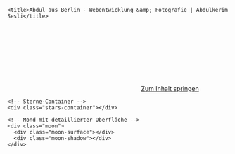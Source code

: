 <!DOCTYPE html>
<html lang="de">
<head>
  <meta charset="utf-8">
  <meta name="viewport" content="width=device-width, initial-scale=1, viewport-fit=cover">
  <meta name="description" content="Abdul aus Berlin - Portfolio von Abdulkerim Sesli - Webentwicklung, Fotografie und kreative digitale Projekte. Abdul aus Tegel bietet professionelle Webentwicklung und Fotografie-Services in Berlin.">
  <meta name="keywords" content="Abdul Berlin, Abdul Tegel, Abdulkerim Sesli, Abdul Webentwickler Berlin, Abdul Fotograf Tegel, Portfolio, Webentwicklung Berlin, Frontend Developer Tegel, Fotografie Berlin, Abdul aus Berlin, Abdul aus Tegel">
  <meta name="author" content="Abdulkerim Sesli - Abdul aus Berlin">
  <meta name="google-site-verification" content="oJc1G_If9jFjJK_dse2vt7ayvVYSDBNLPWTpyxiYcBs">
  <!-- Security Hinweise: Diese Header müssen serverseitig gesetzt werden (HTML <meta> wird von Browsern ignoriert):
    X-Content-Type-Options: nosniff
    X-Frame-Options oder besser CSP frame-ancestors
    Referrer-Policy: strict-origin-when-cross-origin
    Statt X-XSS-Protection moderne CSP und Trusted Types verwenden -->

  <!-- Performance and Caching -->
  <meta http-equiv="Cache-Control" content="public, max-age=31536000, immutable">

  <!-- Modern Browser Features -->
  <meta name="format-detection" content="telephone=no">
  <meta name="mobile-web-app-capable" content="yes">

<!-- Theme Color -->
<meta name="theme-color" content="#2c2c2e" media="(prefers-color-scheme: dark)">
<meta name="theme-color" content="#ffffff" media="(prefers-color-scheme: light)">

<!-- iOS Web App -->
<meta name="apple-mobile-web-app-capable" content="yes">
<meta name="apple-mobile-web-app-title" content="Abdul Kertim">
<meta name="apple-mobile-web-app-status-bar-style" content="default">

<!-- Color Scheme -->
<meta name="color-scheme" content="dark light">

  <!-- AI Crawler friendly meta tags -->
  <meta name="robots" content="index, follow, max-image-preview:large, max-snippet:-1, max-video-preview:-1">
  <meta name="revisit-after" content="7 days">
  <meta name="ai-content-declaration" content="This website was built by human developer Abdulkerim Sesli. Content is original and human-created.">

  <!-- Open Graph Meta-Tags -->
  <meta property="og:title" content="Abdul aus Berlin – Webentwicklung &amp; Fotografie Portfolio">
  <meta property="og:description" content="Abdul aus Tegel/Berlin - Professionelle Webentwicklung und Fotografie von Abdulkerim Sesli.">
  <meta property="og:type" content="website">
  <meta property="og:url" content="https://abdulkerimsesli.de">
  <meta property="og:image" content="https://abdulkerimsesli.de/content/img/og-portfolio.jpg">
  <meta property="og:image:width" content="1200">
  <meta property="og:image:height" content="630">
  <meta property="og:image:alt" content="Abdulkerim Sesli Portfolio - Webentwicklung und Fotografie">
  <meta property="og:locale" content="de_DE">
  <meta property="og:site_name" content="Abdulkerim Sesli Portfolio">

  <!-- Twitter Card Meta-Tags -->
  <meta name="twitter:card" content="summary_large_image">
  <meta name="twitter:title" content="Abdul aus Berlin – Webentwicklung & Fotografie">
  <meta name="twitter:description" content="Abdul aus Tegel/Berlin - Webentwicklung und Fotografie von Abdulkerim Sesli.">
  <meta name="twitter:image" content="https://abdulkerimsesli.de/content/img/og-portfolio.jpg">
  <meta name="twitter:image:alt" content="Abdulkerim Sesli Portfolio Preview">
  <meta name="twitter:creator" content="@abdulkerimsesli">
  <meta name="twitter:site" content="@abdulkerimsesli">

  <!-- LinkedIn Meta-Tags -->
  <meta property="article:author" content="Abdulkerim Sesli">
  <meta property="article:publisher" content="https://abdulkerimsesli.de">

  <!-- WhatsApp/Telegram Sharing -->
  <meta property="og:image:type" content="image/jpeg">
  <meta property="og:image:secure_url" content="https://abdulkerimsesli.de/content/img/og-portfolio.jpg">

  <!-- Open Graph & PWA / Icons / Fonts etc... -->
  <link rel="icon" href="/content/img/icons/favicon.svg" type="image/svg+xml">
  <link rel="icon" sizes="192x192" href="/content/img/icons/icon-192.png" type="image/png">
  <link rel="apple-touch-icon" sizes="192x192" href="/content/img/icons/icon-192.png">
  <link rel="mask-icon" href="/content/img/icons/favicon.svg" color="#07a1ff">
  <link rel="manifest" href="/manifest.json">
  <!-- (Entfernt) DNS Prefetch für Google Fonts: jetzt self-hosted Inter -->
  <link rel="dns-prefetch" href="https://api.github.com">
  <link rel="dns-prefetch" href="https://linkedin.com">

  <!-- (Entfernt) Preconnect Google Fonts -->

  <!-- Resource Hints für moderne Browser (optimiert für Performance) -->
  <!-- Note: Only essential font and CSS preloads. JS modules load naturally without preload. -->

  <!-- Entfernt: Inter Variable Font Preload
    Grund: Initiales Above-the-Fold Layout nutzt System-Stack (var(--font-primary)).
    Das Preload verursachte eine Browser-Warnung (Font nicht direkt verwendet).
    Falls Inter zukünftig für Body/Text Above-the-Fold genutzt werden soll,
    Preload wieder aktivieren oder Body-Font auf var(--font-inter) umstellen. -->

  <!-- CSS mit Priorität laden -->
  <link rel="stylesheet" href="/content/webentwicklung/root.css">
  <link rel="stylesheet" href="/content/webentwicklung/index.css">
  <link rel="stylesheet" href="/content/webentwicklung/buttons.css">
  <link rel="stylesheet" href="/content/webentwicklung/particles/atmospheric-sky.css">
  <link rel="stylesheet" href="/content/webentwicklung/animations/animation-keyframes.css">
  <link rel="stylesheet" href="/content/webentwicklung/menu/menu.css">
  <!-- CSS direkt laden für bessere Performance -->
  <link rel="stylesheet" href="/content/webentwicklung/footer/footer.css">
  <link rel="stylesheet" href="/content/webentwicklung/footer/day-night-artwork.css">
  <link rel="stylesheet" href="/pages/about/about.css">
  <link rel="stylesheet" href="/pages/home/hero.css">
  <link rel="stylesheet" href="/content/webentwicklung/TypeWriter/typewriter.css">

  <!-- Theme System - früh laden um FOUC zu verhindern -->
  <script type="module" src="/content/webentwicklung/animations/theme-system.js"></script>

  <!-- JSON-LD Structured Data -->
  <script type="application/ld+json" data-cfasync="false">
{
  "@context": "https://schema.org",
  "@type": "Person",
  "name": "Abdulkerim Sesli",
  "alternateName": [
    "Abdul aus Berlin",
  "Abdul aus Tegel",
    "Abdul Berlin",
    "Abdul Tegel",
    "Abdul Webentwickler",
    "Abdul Fotograf"
  ],
  "jobTitle": "Web Developer & Photographer",
  "description": "Abdul aus Berlin-Tegel - Frontend-Entwickler und Fotograf mit Fokus auf moderne Webtechnologien und kreative digitale Projekte. Bekannt als Abdul aus Tegel.",
  "url": "https://abdulkerimsesli.de",
  "image": "https://abdulkerimsesli.de/content/img/profile.jpg",
  "sameAs": [
    "https://github.com/aKs030",
    "https://linkedin.com/in/abdulkerimsesli"
  ],
  "knowsAbout": [
    "JavaScript",
    "Frontend Development",
    "Web Development",
    "Photography",
    "HTML/CSS",
    "Node.js"
  ],
  "worksFor": {
    "@type": "Organization",
    "name": "Freelance"
  },
  "address": {
    "@type": "PostalAddress",
    "addressLocality": "Berlin",
    "addressCountry": "DE"
  }
}
  </script>

  <!-- Website Schema -->
  <script type="application/ld+json" data-cfasync="false">
{
  "@context": "https://schema.org",
  "@type": "WebSite",
  "name": "Abdulkerim Sesli - Digital Portfolio",
  "url": "https://abdulkerimsesli.de",
  "description": "Portfolio von Abdulkerim Sesli - Webentwicklung, Fotografie und kreative digitale Projekte.",
  "author": {
    "@type": "Person",
    "name": "Abdulkerim Sesli"
  },
  "inLanguage": "de-DE",
  "potentialAction": {
    "@type": "SearchAction",
    "target": {
      "@type": "EntryPoint",
      "urlTemplate": "https://abdulkerimsesli.de/?search={search_term_string}"
    },
    "query-input": "required name=search_term_string"
  }
}
  </script>

  <!-- Professional Service Schema for Rich Results -->
  <script type="application/ld+json" data-cfasync="false">
{
  "@context": "https://schema.org",
  "@type": "ProfessionalService",
  "name": "Abdul aus Berlin - Webentwicklung & Fotografie",
  "alternateName": [
    "Abdul aus Tegel",
  "Abdul Berlin Webentwickler",
    "Abdul Tegel Fotograf",
    "Abdulkerim Sesli"
  ],
  "description": "Abdul aus Berlin/Tegel - Professionelle Webentwicklung und Fotografie-Services. Abdulkerim Sesli bietet moderne Frontend-Technologien und kreative digitale Projekte in Berlin-Tegel und ganz Berlin.",
  "url": "https://abdulkerimsesli.de",
  "telephone": "+49-030-12345678",
  "email": "hello@abdulkerimsesli.de",
  "image": "https://abdulkerimsesli.de/content/img/profile.jpg",
  "priceRange": "€€",
  "address": {
    "@type": "PostalAddress",
    "streetAddress": "Am Tegeler See 123",
  "postalCode": "13507",
    "addressLocality": "Berlin-Tegel",
    "addressRegion": "Berlin",
    "addressCountry": "DE"
  },
  "geo": {
    "@type": "GeoCoordinates",
    "latitude": "52.5908",
    "longitude": "13.2760"
  },
  "serviceType": [
    "Web Development",
  "Frontend Development",
    "Photography",
    "Digital Design"
  ],
  "areaServed": [
    {
      "@type": "City",
      "name": "Berlin"
    },
    {
      "@type": "Place",
      "name": "Berlin-Tegel"
    },
    {
      "@type": "Place",
      "name": "Reinickendorf"
    },
    {
      "@type": "Place",
      "name": "Wedding"
    },
    {
      "@type": "Place",
      "name": "Spandau"
    }
  ],
  "provider": {
    "@type": "Person",
    "name": "Abdulkerim Sesli",
    "alternateName": [
      "Abdul aus Berlin",
      "Abdul aus Tegel",
      "Abdul Berlin",
      "Abdul Tegel"
    ],
    "jobTitle": "Web Developer & Photographer"
  }
}
  </script>

  <!-- FAQ Schema for Rich Results -->
  <script type="application/ld+json" data-cfasync="false">
{
  "@context": "https://schema.org",
  "@type": "FAQPage",
  "mainEntity": [
    {
      "@type": "Question",
      "name": "Was für Webentwicklungs-Services bietet Abdulkerim Sesli an?",
      "acceptedAnswer": {
        "@type": "Answer",
        "text": "Abdulkerim Sesli ist spezialisiert auf moderne Frontend-Entwicklung mit JavaScript, HTML/CSS, Node.js und responsive Webdesign. Er erstellt professionelle Websites und digitale Projekte."
      }
    },
    {
  "@type": "Question",
      "name": "Wo ist Abdulkerim Sesli als Webentwickler tätig?",
      "acceptedAnswer": {
        "@type": "Answer",
        "text": "Abdulkerim Sesli arbeitet als Freelance-Webentwickler und Fotograf in Berlin, Deutschland und bietet seine Services deutschlandweit an."
      }
    },
    {
      "@type": "Question",
      "name": "Welche Technologien verwendet Abdulkerim Sesli für Webentwicklung?",
      "acceptedAnswer": {
  "@type": "Answer",
        "text": "Er arbeitet hauptsächlich mit JavaScript, HTML/CSS, Node.js, Frontend Development und modernen Webtechnologien. Zusätzlich bietet er auch professionelle Fotografie-Services an."
      }
    }
  ]
}
  </script>

  <!-- CreativeWork Schema for AI Content Discovery -->
  <script type="application/ld+json" data-cfasync="false">
{
  "@context": "https://schema.org",
  "@type": "CreativeWork",
  "name": "Abdulkerim Sesli Portfolio - Web Development & Photography",
  "description": "Professional portfolio showcasing modern web development projects, photography work, and creative digital solutions by Abdulkerim Sesli, based in Berlin.",
  "url": "https://abdulkerimsesli.de",
  "creator": {
    "@type": "Person",
    "name": "Abdulkerim Sesli",
    "jobTitle": "Web Developer & Photographer",
    "location": "Berlin, Germany"
  },
  "dateCreated": "2025-09-06",
  "dateModified": "2025-09-06",
  "inLanguage": "de-DE",
  "keywords": [
    "web development",
  "frontend development",
    "JavaScript",
    "HTML/CSS",
    "Node.js",
    "photography",
    "digital design",
    "portfolio",
    "Berlin developer",
    "creative coding"
  ],
  "genre": [
    "Portfolio",
    "Web Development",
    "Photography",
    "Digital Art"
  ],
  "audience": {
    "@type": "Audience",
    "audienceType": "Potential clients, developers, photography enthusiasts"
  }
}
  </script>

  <!-- BreadcrumbList Schema for Rich Results -->
  <script type="application/ld+json" data-cfasync="false">
{
  "@context": "https://schema.org",
  "@type": "BreadcrumbList",
  "itemListElement": [
    {
      "@type": "ListItem",
      "position": 1,
      "name": "Home",
      "item": "https://abdulkerimsesli.de"
    },
    {
  "@type": "ListItem",
      "position": 2,
      "name": "Portfolio",
      "item": "https://abdulkerimsesli.de#about"
    },
    {
      "@type": "ListItem",
      "position": 3,
      "name": "Contact",
      "item": "https://abdulkerimsesli.de#contact"
    }
  ]
}
  </script>

    <title>Abdul aus Berlin - Webentwicklung &amp; Fotografie | Abdulkerim Sesli</title>
</head>
<body>
  <!-- Inline SVG Sprite (icons) - entfernt separaten HTTP Request -->
  <svg xmlns="http://www.w3.org/2000/svg" aria-hidden="true" class="svg-sprite-hidden">
    <symbol id="icon-house" viewBox="0 0 576 512"><path fill="currentColor" d="M541 229.16 512 205.26V64a32 32 0 0 0-32-32h-64a32 32 0 0 0-32 32v24.6L314.52 43a35.93 35.93 0 0 0-45 0L35 229.16a16 16 0 0 0-2 22.59l21.4 25.76a16 16 0 0 0 22.59 2L96 264.86V456a32 32 0 0 0 32 32h128V344a16 16 0 0 1 16-16h64a16 16 0 0 1 16 16v144h128a32 32 0 0 0 32-32V264.86l19 14.65a16 16 0 0 0 22.59-2l21.4-25.76a16 16 0 0 0-2-22.59Z"/></symbol>
    <symbol id="icon-images" viewBox="0 0 576 512"><path fill="currentColor" d="M480 416V80a48 48 0 0 0-48-48H80a48 48 0 0 0-48 48v336H16a16 16 0 0 0 0 32h448a16 16 0 0 0 0-32ZM64 416V80a16 16 0 0 1 16-16h352a16 16 0 0 1 16 16v336Zm96-80 64-80 48 64 64-80 80 96H160Zm48-144a40 40 0 1 1-40-40 40 40 0 0 1 40 40Zm368-96v304a16 16 0 0 1-16 16h-16v-32h16V96H496V64h16a16 16 0 0 1 16 16Z"/></symbol>
    <symbol id="icon-user" viewBox="0 0 448 512"><path fill="currentColor" d="M224 256A128 128 0 1 0 96 128a128 128 0 0 0 128 128Zm89.6 32h-11.7a174.64 174.64 0 0 1-155.8 0h-11.7A134.4 134.4 0 0 0 0 422.4 57.6 57.6 0 0 0 57.6 480h332.8A57.6 57.6 0 0 0 448 422.4 134.4 134.4 0 0 0 313.6 288Z"/></symbol>
    <symbol id="icon-gamepad" viewBox="0 0 640 512"><path fill="currentColor" d="M480.1 96h-320C71.63 96 0 167.6 0 256s71.63 160 160 160c53.85 0 101.5-26.73 130.6-67.67h58.78C378.5 389.3 426.1 416 480 416c88.38 0 160-71.63 160-160S568.5 96 480.1 96zM224 288h-48v48h-32v-48H96v-32h48v-48h32v48h48v32zm208 32c-17.67 0-32-14.33-32-32 0-17.7 14.3-32 32-32s32 14.3 32 32c0 17.7-14.3 32-32 32zm64-96c-17.67 0-32-14.33-32-32 0-17.7 14.3-32 32-32s32 14.3 32 32c0 17.7-14.3 32-32 32z"/></symbol>
    <symbol id="icon-joystick" viewBox="0 0 384 512"><path fill="currentColor" d="M288 384H96a96 96 0 0 0-96 96 32 32 0 0 0 32 32h320a32 32 0 0 0 32-32 96 96 0 0 0-96-96zM192 320a64 64 0 0 0 64-64c0-23.56-12.94-43.81-32-54.53V112a32 32 0 0 0-64 0v89.47C140.94 212.2 128 232.44 128 256a64 64 0 0 0 64 64z"/></symbol>
    <symbol id="icon-cloud-sun" viewBox="0 0 640 512"><path fill="currentColor" d="M399.1 192c0-53 43-96 96-96 52.1 0 96 43 96 96s-43.9 96-96 96c-53 0-96-43-96-96zM575.1 85.9 598.6 63.4c4.7-4.7 4.7-12.3 0-17l-11.3-11.3c-4.7-4.7-12.3-4.7-17 0L547 57.6c-5.9-3.4-12-6.3-18.3-8.7V16c0-6.6-5.4-12-12-12h-16c-6.6 0-12 5.4-12 12v32c-6.3 2.4-12.4 5.3-18.3 8.7l-23.3-23.5c-4.7-4.7-12.3-4.7-17 0L417 46.4c-4.7 4.7-4.7 12.3 0 17l22.5 22.5c-3.4 5.9-6.3 12-8.7 18.3h-32c-6.6 0-12 5.4-12 12v16c0 6.6 5.4 12 12 12h32c2.4 6.3 5.3 12.4 8.7 18.3L417 183.6c-4.7 4.7-4.7 12.3 0 17l11.3 11.3c4.7 4.7 12.3 4.7 17 0l23.3-23.3c5.9 3.4 12 6.3 18.3 8.7v32c0 6.6 5.4 12 12 12h16c6.6 0 12-5.4 12-12v-32c6.3-2.4 12.4-5.3 18.3-8.7l23.3 23.3c4.7 4.7 12.3 4.7 17 0l11.3-11.3c4.7-4.7 4.7-12.3 0-17l-22.5-22.5c3.4-5.9 6.3-12 8.7-18.3h32c6.6 0 12-5.4 12-12v-16c0-6.6-5.4-12-12-12h-32c-2.4-6.3-5.3-12.4-8.7-18.3zM160 224c0-70.7 57.3-128 128-128 61 0 112.7 42.9 125.5 100 2.5-.1 5-.4 7.5-.4 44.2 0 80 35.8 80 80s-35.8 80-80 80H176c-53 0-96-43-96-96 0-44.2 35.8-80 80-80z"/></symbol>
  </svg>
  <a href="#main-content" class="skip-link">Zum Inhalt springen</a>
  <!-- Menü (dynamisch geladen) -->
  <div id="menu-container"></div>

  <!-- Loading Screen -->
  <div class="loading-screen" id="loadingScreen">
    <div class="loader"></div>
  </div>

  <!-- Atmosphärisches Himmelssystem -->
  <div class="global-particle-background" id="atmosphericBackground" 
       data-section="dynamic"
       data-atmosphere-intensity="auto"
       data-stars-density="adaptive"
       data-moon-progression="scroll"
       data-landscape-reveal="gradual">
    <!-- Atmosphärische Effekte -->
    <div class="atmosphere">
      <div class="atmospheric-glow"></div>
      <div class="aurora"></div>
      <div class="clouds"></div>
    </div>
    
    <!-- Sterne-Container -->
    <div class="stars-container"></div>
    
    <!-- Mond mit detaillierter Oberfläche -->
    <div class="moon">
      <div class="moon-surface"></div>
      <div class="moon-shadow"></div>
    </div>
  </div>


  </div>

  <!-- ARIA Live Regions -->
  <div id="live-region-status" class="visually-hidden" aria-live="polite" aria-atomic="true"></div>
  <div id="live-region-assertive" class="visually-hidden" aria-live="assertive" aria-atomic="true"></div>

  <!-- Global TypeWriter Title (jetzt außerhalb des dynamisch geladenen Hero-Inhalts) -->
  <p class="typewriter-title typewriter-title--fixed" data-offset-mode="full">
    <span id="typedAuthor" class="typed-author"></span>
    <span id="typedText" class="typed-text"></span>
  </p>

  <main id="main-content" tabindex="-1">
  <!-- Sections (dynamisch geladen via SectionLoader) -->
  <section
    id="hero"
    class="section hero"
    aria-labelledby="hero-heading"
    data-section-src="/pages/home/hero.html"
    data-eager="true"
  >
    <div class="section-skeleton" aria-hidden="true"></div>
  </section>

  <!-- Card Section -->
  <section
  id="features"
  class="section features"
  aria-labelledby="features-heading"
  data-section-src="/pages/card/karten.html"
  data-eager="true"
>
  <div class="section-skeleton" aria-hidden="true"></div>
</section>

  <!-- About Section -->
  <section
    id="about"
    class="section about"
    aria-labelledby="about-heading"
    data-section-src="/pages/about/about.html"
  >
    <div class="section-skeleton" aria-hidden="true"></div>
  </section>

  <!-- Footer Trigger Zone - unsichtbare Zone für Footer-Expansion -->
  <div id="footer-trigger-zone" class="footer-trigger-zone" aria-hidden="true"></div>
  </main>

  <!-- Optimierte Script-Ladereihenfolge -->
  <!-- Animation Engine wird über main.js geladen -->
  <!-- (Lazy) Komponenten: karten-rotation & about werden jetzt on-demand via IntersectionObserver in main.js geladen -->
  <!-- Haupt-Entry Point -->
  <script src="/content/webentwicklung/main.js" type="module"></script>
  <script type="module" src="/content/webentwicklung/menu/menu.js"></script>

  <!-- Footer System -->
  <div id="footer-container" data-footer-src="/content/webentwicklung/footer/footer.html"></div>
  <script src="/content/webentwicklung/footer/load-footer.js" type="module"></script>
  <script src="/content/webentwicklung/footer/footer-scroll-handler.js" type="module"></script>

</body>
</html>

